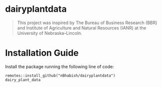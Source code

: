 # dairyplantdata
> This project was inspired by The Bureau of Business Research (BBR) and Institute of Agriculture and Natural Resources (IANR) at the University of Nebraska–Lincoln.

# Installation Guide
Install the package running the following line of code:
```
remotes::install_github("nBhabish/dairyplantdata")
dairy_plant_data
```